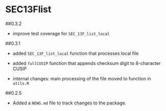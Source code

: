 # SEC13Flist 

##0.3.2

* improve test coverage for `SEC_13F_list_local`

##0.3.1

* added `SEC_13F_list_local` function that processes local file
* added `fullCUSIP` function that appends checksum digit to 8-character CUSIP

* internal changes: main processing of the file moved to function in `utils.R`

##0.2.5

* Added a `NEWS.md` file to track changes to the package.
